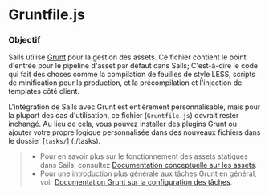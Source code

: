 # Gruntfile.js

### Objectif

Sails utilise [Grunt](http://gruntjs.com) pour la gestion des assets. Ce fichier contient le point d'entrée pour le pipeline d'asset par défaut dans Sails; C'est-à-dire le code qui fait des choses comme la compilation de feuilles de style LESS,  scripts de minification pour la production, et la précompilation et l'injection de templates côté client.

L'intégration de Sails avec Grunt est entièrement personnalisable, mais pour la plupart des cas d'utilisation, ce fichier (`Gruntfile.js`) devrait rester inchangé. Au lieu de cela, vous pouvez installer des plugins Grunt ou ajouter votre propre logique personnalisée dans des nouveaux fichiers dans le dossier [`tasks/`] (./tasks).

> + Pour en savoir plus sur le fonctionnement des assets statiques dans Sails, consultez [Documentation conceptuelle sur les assets](http://sailsjs.com/documentation/concepts/assets).
> + Pour une introduction plus générale aux tâches Grunt en général, voir [Documentation Grunt sur la configuration des tâches](http://gruntjs.com/configuring-tasks).


<docmeta name="displayName" value="Gruntfile.js">
